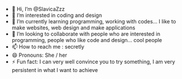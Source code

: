 - 👋 Hi, I’m @SlavicaZzz
- 👀 I’m interested in coding and design
- 🌱 I’m currently learning programming, working with codes... I like to make websites, web design and make applications
- 💞️ I’m looking to collaborate with people who are interested in programming, people who like code and design... cool people
- 📫 How to reach me : secretly
- 😄 Pronouns: She / her
- ⚡ Fun fact: I can very well convince you to try something, I am very persistent in what I want to achieve

<!---
SlavicaZzz/SlavicaZzz is a ✨ special ✨ repository because its `README.md` (this file) appears on your GitHub profile.
You can click the Preview link to take a look at your changes.
--->
